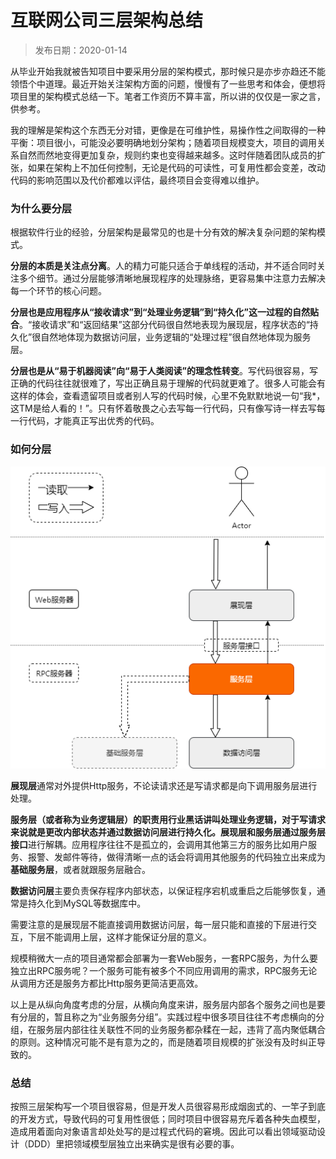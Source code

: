 # 互联网公司三层架构总结

> 发布日期：2020-01-14

从毕业开始我就被告知项目中要采用分层的架构模式，那时候只是亦步亦趋还不能领悟个中道理。最近开始关注架构方面的问题，慢慢有了一些思考和体会，便想将项目里的架构模式总结一下。笔者工作资历不算丰富，所以讲的仅仅是一家之言，供参考。

我的理解是架构这个东西无分对错，更像是在可维护性，易操作性之间取得的一种平衡：项目很小，可能没必要明确地划分架构；随着项目规模变大，项目的调用关系自然而然地变得更加复杂，规则约束也变得越来越多。这时伴随着团队成员的扩张，如果在架构上不加任何控制，无论是代码的可读性，可复用性都会变差，改动代码的影响范围以及代价都难以评估，最终项目会变得难以维护。

### 为什么要分层

根据软件行业的经验，分层架构是最常见的也是十分有效的解决复杂问题的架构模式。

**分层的本质是关注点分离**。人的精力可能只适合于单线程的活动，并不适合同时关注多个细节。通过分层能够清晰地展现程序的处理脉络，更容易集中注意力去解决每一个环节的核心问题。

**分层也是应用程序从“接收请求”到“处理业务逻辑”到“持久化”这一过程的自然贴合**。“接收请求”和“返回结果”这部分代码很自然地表现为展现层，程序状态的“持久化”很自然地体现为数据访问层，业务逻辑的“处理过程”很自然地体现为服务层。

**分层也是从“易于机器阅读”向“易于人类阅读”的理念性转变**。写代码很容易，写正确的代码往往就很难了，写出正确且易于理解的代码就更难了。很多人可能会有这样的体会，查看遗留项目或者别人写的代码时候，心里不免默默地说一句“我*，这TM是给人看的！”。只有怀着敬畏之心去写每一行代码，只有像写诗一样去写每一行代码，才能真正写出优秀的代码。

### 如何分层

![three_layer](./assets/three_layer.png)

**展现层**通常对外提供Http服务，不论读请求还是写请求都是向下调用服务层进行处理。

**服务层（或者称为业务逻辑层）**的职责用行业黑话讲叫处理业务逻辑，对于写请求来说就是更改内部状态并通过数据访问层进行持久化。展现层和服务层通过**服务层接口**进行解耦。应用程序往往不是孤立的，会调用其他第三方的服务比如用户服务、报警、发邮件等待，做得清晰一点的话会将调用其他服务的代码独立出来成为**基础服务层**，或者就跟服务层融合。

**数据访问层**主要负责保存程序内部状态，以保证程序宕机或重启之后能够恢复，通常是持久化到MySQL等数据库中。

需要注意的是展现层不能直接调用数据访问层，每一层只能和直接的下层进行交互，下层不能调用上层，这样才能保证分层的意义。

规模稍微大一点的项目通常都会部署为一套Web服务，一套RPC服务，为什么要独立出RPC服务呢？一个服务可能有被多个不同应用调用的需求，RPC服务无论从调用方还是服务方都比Http服务更简洁更高效。

以上是从纵向角度考虑的分层，从横向角度来讲，服务层内部各个服务之间也是要有分层的，暂且称之为“业务服务分组”。实践过程中很多项目往往不考虑横向的分组，在服务层内部往往关联性不同的业务服务都杂糅在一起，违背了高内聚低耦合的原则。这种情况可能不是有意为之的，而是随着项目规模的扩张没有及时纠正导致的。

### 总结

按照三层架构写一个项目很容易，但是开发人员很容易形成烟囱式的、一竿子到底的开发方式，导致代码的可复用性很低；同时项目中很容易充斥着各种失血模型，造成用着面向对象语言却处处写的是过程式代码的窘境。因此可以看出领域驱动设计（DDD）里把领域模型层独立出来确实是很有必要的事。
